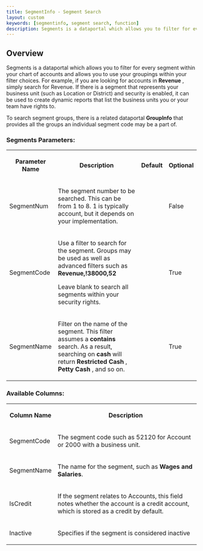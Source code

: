 ```yaml
---
title: SegmentInfo - Segment Search
layout: custom
keywords: [segmentinfo, segment search, function]
description: Segments is a dataportal which allows you to filter for every segment within your chart of accounts and allows you to use your groupings within your filter choices. 
---
```


##  **Overview**

Segments is a dataportal which allows you to filter for every segment within your chart of accounts and allows you to use your groupings within your filter choices. For example, if you are looking for accounts in **Revenue** , simply search for Revenue. If there is a segment that represents your business unit (such as Location or District) and security is enabled, it can be used to create dynamic reports that list the business units you or your team have rights to. 

To search segment groups, there is a related dataportal **GroupInfo** that provides all the groups an individual segment code may be a part of. 

###  Segments Parameters:   
  
<table>  
<tr>  
<th>

Parameter Name 
</th>  
<th>

Description 
</th>  
<th>

Default 
</th>  
<th>

Optional 
</th> </tr>  
<tr>  
<td>



SegmentNum 


</td>  
<td>

The segment number to be searched. This can be from 1 to 8. 1 is typically account, but it depends on your implementation. 
</td>  
<td>

  

</td>  
<td>



False 


</td> </tr>  
<tr>  
<td>

SegmentCode 
</td>  
<td>



Use a filter to search for the segment. Groups may be used as well as advanced filters such as <b>Revenue,!38000,52</b>

Leave blank to search all segments within your security rights. 


</td>  
<td>

  

</td>  
<td>

True 
</td> </tr>  
<tr>  
<td>

SegmentName 
</td>  
<td>

Filter on the name of the segment. This filter assumes a <b>contains</b> search. As a result, searching on <b>cash</b> will return <b>Restricted Cash</b> , <b>Petty Cash</b> , and so on. 
</td>  
<td>

  

</td>  
<td>

True 
</td> </tr> </table>

###  Available Columns:   
  
<table>  
<tr>  
<th>

Column Name 
</th>  
<th>

Description 
</th> </tr>  
<tr>  
<td>

SegmentCode 
</td>  
<td>



The segment code such as 52120 for Account or 2000 with a business unit. 


</td> </tr>  
<tr>  
<td>

SegmentName 
</td>  
<td>

The name for the segment, such as <b>Wages and Salaries</b>. 
</td> </tr>  
<tr>  
<td>

IsCredit 
</td>  
<td>

If the segment relates to Accounts, this field notes whether the account is a credit account, which is stored as a credit by default. 
</td> </tr>  
<tr>  
<td>

Inactive 
</td>  
<td>

Specifies if the segment is considered inactive 
</td> </tr> </table>
